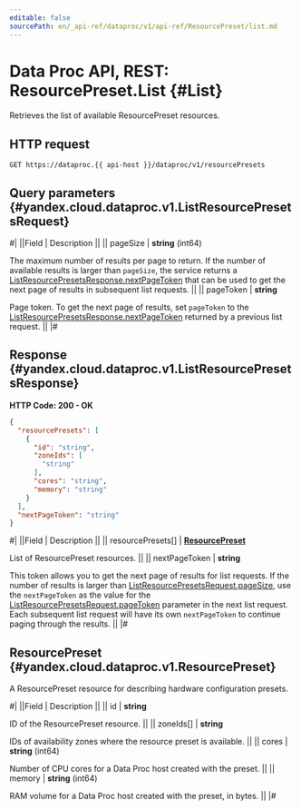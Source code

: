 ```yaml
---
editable: false
sourcePath: en/_api-ref/dataproc/v1/api-ref/ResourcePreset/list.md
---
```


# Data Proc API, REST: ResourcePreset.List {#List}

Retrieves the list of available ResourcePreset resources.

## HTTP request

```
GET https://dataproc.{{ api-host }}/dataproc/v1/resourcePresets
```

## Query parameters {#yandex.cloud.dataproc.v1.ListResourcePresetsRequest}

#|
||Field | Description ||
|| pageSize | **string** (int64)

The maximum number of results per page to return. If the number of available
results is larger than `pageSize`, the service returns a [ListResourcePresetsResponse.nextPageToken](#yandex.cloud.dataproc.v1.ListResourcePresetsResponse)
that can be used to get the next page of results in subsequent list requests. ||
|| pageToken | **string**

Page token. To get the next page of results, set `pageToken` to the [ListResourcePresetsResponse.nextPageToken](#yandex.cloud.dataproc.v1.ListResourcePresetsResponse)
returned by a previous list request. ||
|#

## Response {#yandex.cloud.dataproc.v1.ListResourcePresetsResponse}

**HTTP Code: 200 - OK**

```json
{
  "resourcePresets": [
    {
      "id": "string",
      "zoneIds": [
        "string"
      ],
      "cores": "string",
      "memory": "string"
    }
  ],
  "nextPageToken": "string"
}
```

#|
||Field | Description ||
|| resourcePresets[] | **[ResourcePreset](#yandex.cloud.dataproc.v1.ResourcePreset)**

List of ResourcePreset resources. ||
|| nextPageToken | **string**

This token allows you to get the next page of results for list requests. If the number of results
is larger than [ListResourcePresetsRequest.pageSize](#yandex.cloud.dataproc.v1.ListResourcePresetsRequest), use the `nextPageToken` as the value
for the [ListResourcePresetsRequest.pageToken](#yandex.cloud.dataproc.v1.ListResourcePresetsRequest) parameter in the next list request. Each subsequent
list request will have its own `nextPageToken` to continue paging through the results. ||
|#

## ResourcePreset {#yandex.cloud.dataproc.v1.ResourcePreset}

A ResourcePreset resource for describing hardware configuration presets.

#|
||Field | Description ||
|| id | **string**

ID of the ResourcePreset resource. ||
|| zoneIds[] | **string**

IDs of availability zones where the resource preset is available. ||
|| cores | **string** (int64)

Number of CPU cores for a Data Proc host created with the preset. ||
|| memory | **string** (int64)

RAM volume for a Data Proc host created with the preset, in bytes. ||
|#